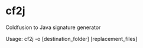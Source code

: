 # cf2j
Coldfusion to Java signature generator 

Usage:
cf2j -o [destination_folder] [replacement_files]
